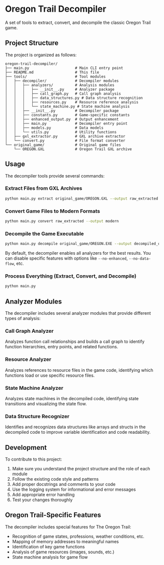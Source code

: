 # Oregon Trail Decompiler

A set of tools to extract, convert, and decompile the classic Oregon Trail game.

## Project Structure

The project is organized as follows:

```
oregon-trail-decompiler/
├── main.py                     # Main CLI entry point
├── README.md                   # This file
├── tools/                      # Tool modules
│   ├── decompiler/             # Decompiler modules
│   │   ├── analyzers/          # Analysis modules
│   │   │   ├── __init__.py     # Analyzer package
│   │   │   ├── call_graph.py   # Call graph analysis
│   │   │   ├── data_structures.py # Data structure recognition
│   │   │   ├── resources.py    # Resource reference analysis
│   │   │   └── state_machine.py # State machine analysis
│   │   ├── __init__.py         # Decompiler package
│   │   ├── constants.py        # Game-specific constants
│   │   ├── enhanced_output.py  # Output enhancement
│   │   ├── main.py             # Decompiler entry point
│   │   ├── models.py           # Data models
│   │   └── utils.py            # Utility functions
│   ├── gxl_extractor.py        # GXL archive extractor
│   └── convert.py              # File format converter
└── original_game/              # Original game files
    └── OREGON.GXL              # Oregon Trail GXL archive
```

## Usage

The decompiler tools provide several commands:

### Extract Files from GXL Archives

```bash
python main.py extract original_game/OREGON.GXL --output raw_extracted
```

### Convert Game Files to Modern Formats

```bash
python main.py convert raw_extracted --output modern
```

### Decompile the Game Executable

```bash
python main.py decompile original_game/OREGON.EXE --output decompiled_output
```

By default, the decompiler enables all analyzers for the best results. You can disable specific features with options like `--no-enhanced`, `--no-data-flow`, etc.

### Process Everything (Extract, Convert, and Decompile)

```bash
python main.py
```

## Analyzer Modules

The decompiler includes several analyzer modules that provide different types of analysis:

### Call Graph Analyzer

Analyzes function call relationships and builds a call graph to identify function hierarchies, entry points, and related functions.

### Resource Analyzer

Analyzes references to resource files in the game code, identifying which functions load or use specific resource files.

### State Machine Analyzer

Analyzes state machines in the decompiled code, identifying state transitions and visualizing the state flow.

### Data Structure Recognizer

Identifies and recognizes data structures like arrays and structs in the decompiled code to improve variable identification and code readability.

## Development

To contribute to this project:

1. Make sure you understand the project structure and the role of each module
2. Follow the existing code style and patterns
3. Add proper docstrings and comments to your code
4. Use the logging system for informational and error messages
5. Add appropriate error handling
6. Test your changes thoroughly

## Oregon Trail-Specific Features

The decompiler includes special features for The Oregon Trail:

- Recognition of game states, professions, weather conditions, etc.
- Mapping of memory addresses to meaningful names
- Identification of key game functions
- Analysis of game resources (images, sounds, etc.)
- State machine analysis for game flow
